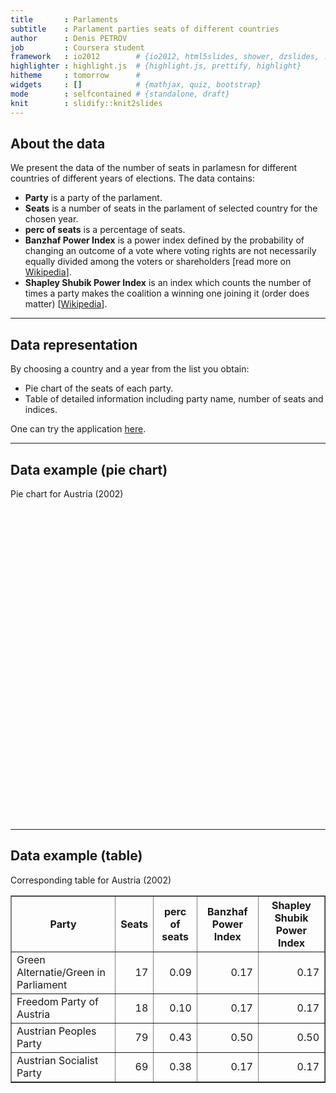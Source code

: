 ```yaml
---
title       : Parlaments
subtitle    : Parlament parties seats of different countries
author      : Denis PETROV
job         : Coursera student
framework   : io2012        # {io2012, html5slides, shower, dzslides, ...}
highlighter : highlight.js  # {highlight.js, prettify, highlight}
hitheme     : tomorrow      # 
widgets     : []            # {mathjax, quiz, bootstrap}
mode        : selfcontained # {standalone, draft}
knit        : slidify::knit2slides
---
```


<style>
strong {
  font-weight: bold;
}
</style>




## About the data

We present the data of the number of seats in parlamesn for different countries 
of different years of elections.
The data contains:
* __Party__ is a party of the parlament.
* __Seats__ is a number of seats in the parlament of selected country for 
the chosen year.
* __perc of seats__ is a percentage of seats.
* __Banzhaf Power Index__ is a power index defined by the probability of 
changing an outcome of a vote where voting rights are not necessarily equally 
divided among the voters or shareholders 
[read more on 
<a href="http://en.wikipedia.org/wiki/Banzhaf_power_index">Wikipedia</a>].
* __Shapley Shubik Power Index__ is an index which counts the number 
of times a party makes the coalition a winning one joining it 
(order does matter)
[[Wikipedia](http://en.wikipedia.org/wiki/Shapley%E2%80%93Shubik_power_index)].

---

## Data representation

By choosing a country and a year from the list you obtain:
* Pie chart of the seats of each party.
* Table of detailed information including party name, number of seats and 
indices.

One can try the application 
[here](https://petrov.shinyapps.io/my_coef_coursera/).

---

## Data example (pie chart)



Pie chart for Austria (2002)

<!-- PieChart generated in R 3.1.0 by googleVis 0.5.2 package -->
<!-- Sat Jun 21 21:57:19 2014 -->


<!-- jsHeader -->
<script type="text/javascript">
 
// jsData 
function gvisDataPieChartID81a540eaaeb () {
var data = new google.visualization.DataTable();
var datajson =
[
 [
 "Green Alternatie/Green in Parliament",
17 
],
[
 "Freedom Party of Austria",
18 
],
[
 "Austrian Peoples Party",
79 
],
[
 "Austrian Socialist Party",
69 
] 
];
data.addColumn('string','Party');
data.addColumn('number','Seats');
data.addRows(datajson);
return(data);
}
 
// jsDrawChart
function drawChartPieChartID81a540eaaeb() {
var data = gvisDataPieChartID81a540eaaeb();
var options = {};
options["allowHtml"] = true;
options["height"] = "500";

    var chart = new google.visualization.PieChart(
    document.getElementById('PieChartID81a540eaaeb')
    );
    chart.draw(data,options);
    

}
  
 
// jsDisplayChart
(function() {
var pkgs = window.__gvisPackages = window.__gvisPackages || [];
var callbacks = window.__gvisCallbacks = window.__gvisCallbacks || [];
var chartid = "corechart";
  
// Manually see if chartid is in pkgs (not all browsers support Array.indexOf)
var i, newPackage = true;
for (i = 0; newPackage && i < pkgs.length; i++) {
if (pkgs[i] === chartid)
newPackage = false;
}
if (newPackage)
  pkgs.push(chartid);
  
// Add the drawChart function to the global list of callbacks
callbacks.push(drawChartPieChartID81a540eaaeb);
})();
function displayChartPieChartID81a540eaaeb() {
  var pkgs = window.__gvisPackages = window.__gvisPackages || [];
  var callbacks = window.__gvisCallbacks = window.__gvisCallbacks || [];
  window.clearTimeout(window.__gvisLoad);
  // The timeout is set to 100 because otherwise the container div we are
  // targeting might not be part of the document yet
  window.__gvisLoad = setTimeout(function() {
  var pkgCount = pkgs.length;
  google.load("visualization", "1", { packages:pkgs, callback: function() {
  if (pkgCount != pkgs.length) {
  // Race condition where another setTimeout call snuck in after us; if
  // that call added a package, we must not shift its callback
  return;
}
while (callbacks.length > 0)
callbacks.shift()();
} });
}, 100);
}
 
// jsFooter
</script>
 
<!-- jsChart -->  
<script type="text/javascript" src="https://www.google.com/jsapi?callback=displayChartPieChartID81a540eaaeb"></script>
 
<!-- divChart -->
  
<div id="PieChartID81a540eaaeb"
  style="width: 600px; height: 500px;">
</div>

---

## Data example (table)

Corresponding table for Austria (2002)

<!-- html table generated in R 3.1.0 by xtable 1.7-3 package -->
<!-- Sat Jun 21 21:57:19 2014 -->
<TABLE border=1>
<TR> <TH> Party </TH> <TH> Seats </TH> <TH> perc of seats </TH> <TH> Banzhaf Power Index </TH> <TH> Shapley Shubik Power Index </TH>  </TR>
  <TR> <TD> Green Alternatie/Green in Parliament </TD> <TD align="right">  17 </TD> <TD align="right"> 0.09 </TD> <TD align="right"> 0.17 </TD> <TD align="right"> 0.17 </TD> </TR>
  <TR> <TD> Freedom Party of Austria </TD> <TD align="right">  18 </TD> <TD align="right"> 0.10 </TD> <TD align="right"> 0.17 </TD> <TD align="right"> 0.17 </TD> </TR>
  <TR> <TD> Austrian Peoples Party </TD> <TD align="right">  79 </TD> <TD align="right"> 0.43 </TD> <TD align="right"> 0.50 </TD> <TD align="right"> 0.50 </TD> </TR>
  <TR> <TD> Austrian Socialist Party </TD> <TD align="right">  69 </TD> <TD align="right"> 0.38 </TD> <TD align="right"> 0.17 </TD> <TD align="right"> 0.17 </TD> </TR>
   </TABLE>

